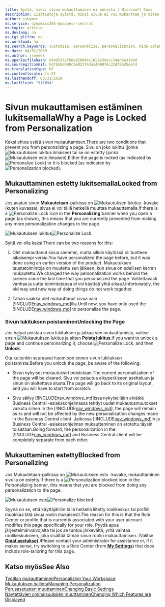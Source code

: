 ```yaml
---
title: Syitä, miksi sivun mukauttaminen ei onnistu | Microsoft Docs
description: Lisätietoja syistä, miksi sivua ei voi mukauttaa ja miten sivun lukituksen voi avata mukauttamista varten.
author: jswymer
ms.service: dynamics365-business-central
ms.topic: article
ms.devlang: na
ms.tgt_pltfrm: na
ms.workload: na
ms.search.keywords: customize, personalize, personalization, hide columns, remove fields, move fields
ms.date: 04/01/2019
ms.author: jswymer
ms.openlocfilehash: 64995372f68ed2804bc165823dacc34ad6a3194d
ms.sourcegitcommit: bd78a5d990c9e83174da1409076c22df8b35eafd
ms.translationtype: HT
ms.contentlocale: fi-FI
ms.lasthandoff: 03/31/2019
ms.locfileid: "911694"
---
```

# <a name="why-a-page-is-locked-from-personalization"></a><span data-ttu-id="c79d8-103">Sivun mukauttamisen estäminen lukitsemalla</span><span class="sxs-lookup"><span data-stu-id="c79d8-103">Why a Page is Locked from Personalization</span></span>

<span data-ttu-id="c79d8-104">Kaksi ehtoa estää sivun mukauttamisen.</span><span class="sxs-lookup"><span data-stu-id="c79d8-104">There are two conditions that prevent you from personalizing a page.</span></span> <span data-ttu-id="c79d8-105">Sivu on joko lukittu (jonka ![Mukautuksen lukitus](media/personalization-lock-icon.png "Mukautuksen lukitus") ilmaisee) tai se on estetty (jonka ![Mukautuksen esto](media/personalization-blocked-icon.png "Mukautuksen esto") ilmaisee).</span><span class="sxs-lookup"><span data-stu-id="c79d8-105">Either the page is locked (as indicated by ![Personalize Lock](media/personalization-lock-icon.png "Personalize lock")) or it is blocked (as indicated by ![Personalization blocked](media/personalization-blocked-icon.png "Personalization blocked")).</span></span>

## <a name="locked-from-personalizing"></a><span data-ttu-id="c79d8-106">Mukauttaminen estetty lukitsemalla</span><span class="sxs-lookup"><span data-stu-id="c79d8-106">Locked from Personalizing</span></span>

<span data-ttu-id="c79d8-107">Jos avatun sivun **Mukautetaan**-palkissa on ![Mukautuksen lukitus](media/personalization-lock-icon.png "Mukautuksen lukitus") -kuvake (kuten kuvassa), sivua ei voi tällä hetkellä muuttaa mukauttamalla.</span><span class="sxs-lookup"><span data-stu-id="c79d8-107">If there is a ![Personalize Lock](media/personalization-lock-icon.png "Personalize lock") icon in the **Personalizing** banner when you open a page (as shown), this means that you are currently prevented from making any more personalization changes to the page.</span></span>

<span data-ttu-id="c79d8-108">![Mukautuksen lukitus](media/personalization-locked.png "Mukautuksen lukitus")</span><span class="sxs-lookup"><span data-stu-id="c79d8-108">![Personalize Lock](media/personalization-locked.png "Personalize lock")</span></span>


<!-- This is because we changed the way personalization works behind the scenes since the last time that you personalized the page. Unfortunately, the old way and new of doing things do not work together.

The page currently includes the last personalization changes that you made. If you want to continue personalizing the page, then you can choose the lock icon and then **Unlock**. Just be aware that if you choose to unlock the page, the current personalization of the page will be cleared, and you will have to start from scratch.
-->

<span data-ttu-id="c79d8-109">Syitä voi olla kaksi:</span><span class="sxs-lookup"><span data-stu-id="c79d8-109">There can be two reasons for this:</span></span>

1. <span data-ttu-id="c79d8-110">Olet mukauttanut sivua aiemmin, mutta silloin käytössä oli tuotteen aikaisempi versio.</span><span class="sxs-lookup"><span data-stu-id="c79d8-110">You have personalized the page before, but it was done using an earlier version of the product.</span></span> <span data-ttu-id="c79d8-111">Mukautuksen taustatoimintoja on muutettu sen jälkeen, kun sivua on edellisen kerran mukautettu.</span><span class="sxs-lookup"><span data-stu-id="c79d8-111">We changed the way personalization works behind the scenes since the last time that you personalized the page.</span></span> <span data-ttu-id="c79d8-112">Valitettavasti vanhaa ja uutta toimintatapaa ei voi käyttää yhtä aikaa.</span><span class="sxs-lookup"><span data-stu-id="c79d8-112">Unfortunately, the old way and new way of doing things do not work together.</span></span>

2. <span data-ttu-id="c79d8-113">Tähän saakka olet mukauttanut sivua vain [!INCLUDE[nav_windows_md](includes/nav_windows_md.md)]illa.</span><span class="sxs-lookup"><span data-stu-id="c79d8-113">Until now, you have only used the [!INCLUDE[nav_windows_md](includes/nav_windows_md.md)] to personalize the page.</span></span>

### <a name="unlocking-the-page"></a><span data-ttu-id="c79d8-114">Sivun lukituksen poistaminen</span><span class="sxs-lookup"><span data-stu-id="c79d8-114">Unlocking the Page</span></span>

<span data-ttu-id="c79d8-115">Jos haluat poistaa sivun lukituksen ja jatkaa sen mukauttamista, valitse ensin ![Mukautuksen lukitus](media/personalization-lock-icon.png "Mukautuksen lukitus") ja sitten **Poista lukitus**.</span><span class="sxs-lookup"><span data-stu-id="c79d8-115">If you want to unlock a page and continue personalizing it, choose ![Personalize Lock](media/personalization-lock-icon.png "Personalize lock"), and then **Unlock**.</span></span>  

<span data-ttu-id="c79d8-116">Ota kuitenkin seuraavat huomioon ennen sivun lukituksen poistamista:</span><span class="sxs-lookup"><span data-stu-id="c79d8-116">Before you unlock the page, be aware of the following:</span></span>

- <span data-ttu-id="c79d8-117">Sivun nykyiset mukautukset poistetaan.</span><span class="sxs-lookup"><span data-stu-id="c79d8-117">The current personalization of the page will be cleared.</span></span> <span data-ttu-id="c79d8-118">Sivu voi palautua alkuperäiseen asetteluun ja sinun on aloitettava alusta.</span><span class="sxs-lookup"><span data-stu-id="c79d8-118">The page will go back to its original layout, and you will have to start from scratch.</span></span>

- <span data-ttu-id="c79d8-119">Sivu säilyy [!INCLUDE[nav_windows_md](includes/nav_windows_md.md)]issa nykyisellään eivätkä Business Central -asiakasohjelmassa tehdyt uudet mukautusmuutokset vaikuta siihen.</span><span class="sxs-lookup"><span data-stu-id="c79d8-119">In the [!INCLUDE[nav_windows_md](includes/nav_windows_md.md)], the page will remain as-is and will not be affected by the new personalization changes made in the Business Central client.</span></span> <span data-ttu-id="c79d8-120">Jatkossa [!INCLUDE[nav_windows_md](includes/nav_windows_md.md)]in ja Business Central -asiakasohjelman mukauttaminen on erotettu täysin toisistaan.</span><span class="sxs-lookup"><span data-stu-id="c79d8-120">Going forward, the personalization in the [!INCLUDE[nav_windows_md](includes/nav_windows_md.md)] and Business Central client will be completely separate from each other.</span></span>

## <a name="blocked-from-personalizing"></a><span data-ttu-id="c79d8-121">Mukauttaminen estetty</span><span class="sxs-lookup"><span data-stu-id="c79d8-121">Blocked from Personalizing</span></span>

<span data-ttu-id="c79d8-122">Jos Mukautetaan-palkissa on ![Mukautuksen esto](media/personalization-blocked-icon.png "Mukautuksen esto") -kuvake, mukauttaminen sivulla on estetty.</span><span class="sxs-lookup"><span data-stu-id="c79d8-122">If there is a ![Personalization blocked](media/personalization-blocked-icon.png "Personalization blocked") icon in the Personalizing banner, this means that you are blocked from doing any personalization to the page.</span></span>

<span data-ttu-id="c79d8-123">![Mukautuksen esto](media/personalization-blocked.png "Mukautuksen esto")</span><span class="sxs-lookup"><span data-stu-id="c79d8-123">![Personalize blocked](media/personalization-blocked.png "Personalize lock")</span></span>

<span data-ttu-id="c79d8-124">Syynä on se, että käyttäjätiliin tällä hetkellä liitetty roolikeskus tai profiili muokkaa tätä sivua roolin mukaisesti.</span><span class="sxs-lookup"><span data-stu-id="c79d8-124">The reason for this is that the Role Center or profile that is currently associated with your user account modifies this page specifically for your role.</span></span> <span data-ttu-id="c79d8-125">Pyydä apua järjestelmänvalvojalta tai jos se tuntuu järkevältä, yritä vaihtaa roolikeskukseen, joka sisältää tämän sivun roolin mukauttamisen. (Valitse [**Omat asetukset**](https://businesscentral.dynamics.com?page=9176 "Siirry suoraan Business Centralin käyttäjäasetusten sivulle").)</span><span class="sxs-lookup"><span data-stu-id="c79d8-125">Please contact your administrator for assistance or, if it makes sense, try switching to a Role Center (from  [**My Settings**](https://businesscentral.dynamics.com?page=9176 "Go directly to your user settings page in Business Central")) that does include role-tailoring for this page.</span></span>

## <a name="see-also"></a><span data-ttu-id="c79d8-126">Katso myös</span><span class="sxs-lookup"><span data-stu-id="c79d8-126">See Also</span></span>
[<span data-ttu-id="c79d8-127">Työtilan mukauttaminen</span><span class="sxs-lookup"><span data-stu-id="c79d8-127">Personalizing Your Workspace</span></span>](ui-personalization-manage.md)  
[<span data-ttu-id="c79d8-128">Mukautuksen hallinta</span><span class="sxs-lookup"><span data-stu-id="c79d8-128">Managing Personalization</span></span>](ui-personalization-manage.md)  
[<span data-ttu-id="c79d8-129">Perusasetusten muuttaminen</span><span class="sxs-lookup"><span data-stu-id="c79d8-129">Changing Basic Settings</span></span>](ui-change-basic-settings.md)  
[<span data-ttu-id="c79d8-130">Näytettävien ominaisuuksien muuttaminen</span><span class="sxs-lookup"><span data-stu-id="c79d8-130">Changing Which Features are Displayed</span></span>](ui-experiences.md)  
